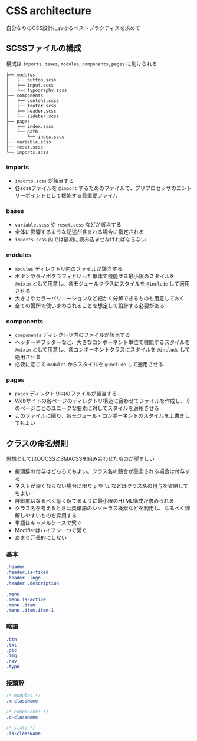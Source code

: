 # CSS architecture

自分なりのCSS設計におけるベストプラクティスを求めて

## SCSSファイルの構成

構成は `imports`, `bases`, `modules`, `components`, `pages` に別けられる

```
├── modules
│   ├── button.scss
│   ├── input.scss
│   └── typography.scss
├── components
│   ├── content.scss
│   ├── footer.scss
│   ├── header.scss
│   └── sidebar.scss
├── pages
│   ├── index.scss
│   └── path
│       └── index.scss
├── variable.scss
├── reset.scss
└── imports.scss
```

### imports

- `imports.scss` が該当する
- 各scssファイルを `@import` するためのファイルで、プリプロセッサのエントリーポイントとして機能する最重要ファイル

### bases

- `variable.scss` や `reset.scss` などが該当する
- 全体に影響するような記述が含まれる場合に指定される
- `imports.scss` 内では最初に読み込ませなければならない

### modules

- `modules` ディレクトリ内のファイルが該当する
- ボタンやタイポグラフィといった単体で機能する最小限のスタイルを `@mixin` として用意し、各モジュールクラスにスタイルを `@include` して適用させる
- 大きさやカラーバリエーションなど細かく分解できるものも用意しておく
- 全ての箇所で使いまわされることを想定して設計する必要がある

### components

- `components` ディレクトリ内のファイルが該当する
- ヘッダーやフッターなど、大きなコンポーネント単位で機能するスタイルを `@mixin` として用意し、各コンポーネントクラスにスタイルを `@include` して適用させる
- 必要に応じて `modules` からスタイルを `@include` して適用させる

### pages

- `pages` ディレクトリ内のファイルが該当する
- Webサイトの各ページのディレクトリ構造に合わせてファイルを作成し、そのページごとのユニークな要素に対してスタイルを適用させる
- このファイルに限り、各モジュール・コンポーネントのスタイルを上書きしてもよい

## クラスの命名規則

思想としてはOOCSSとSMACSSを組み合わせたものが望ましい

- 接頭辞の付与はどちらでもよい。クラス名の競合が懸念される場合は付与する
- ネストが深くならない場合に限り `p` や `li` などはクラス名の付与を省略してもよい
- 詳細度はなるべく低く保てるように最小限のHTML構成が求められる
- クラス名を考えるときは英単語のシソーラス検索などを利用し、なるべく理解しやすいものを採用する
- 単語はキャメルケースで繋ぐ
- Modifierはハイフン一つで繋ぐ
- あまり冗長的にしない

### 基本

```css
.header
.header.is-fixed
.header .logo
.header .description

.menu
.menu.is-active
.menu .item
.menu .item.item-1
```

### 略語

```css
.btn
.txt
.pic
.img
.nav
.typo
```

### 接頭辞

```css
/* modules */
.m-className

/* components */
.c-className

/* state */
.is-className
```
